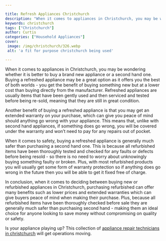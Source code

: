 ```yaml
---

title: Refresh Appliances Christchurch
description: "When it comes to appliances in Christchurch, you may be wondering whether it is better to buy a brand new appliance or a second ha...read now to learn more"
keywords: christchurch
tags: ["Christchurch"]
author: Curtis
categories: ["Household Appliances"]
cover: 
 image: /img/christchurch/326.webp
 alt: 'a fit for purpose christchurch being used'

---
```


When it comes to appliances in Christchurch, you may be wondering whether it is better to buy a brand new appliance or a second hand one. Buying a refreshed appliance may be a great option as it offers you the best of both worlds - you get the benefit of buying something new but at a lower cost than buying directly from the manufacturer. Refreshed appliances are usually items that have been gently used and then serviced and tested before being re-sold, meaning that they are still in great condition. 

Another benefit of buying a refreshed appliance is that you may get an extended warranty on your purchase, which can give you peace of mind should anything go wrong with your appliance. This means that, unlike with second hand appliances, if something does go wrong, you will be covered under the warranty and won’t need to pay for any repairs out of pocket. 

When it comes to safety, buying a refreshed appliance is generally much safer than purchasing a second hand one. This is because all refurbished items have been thoroughly tested and checked for any faults or defects before being resold - so there is no need to worry about unknowingly buying something faulty or broken. Plus, with most refurbished products you will usually get some form of warranty protection so if anything does go wrong in the future then you will be able to get it fixed free of charge. 

In conclusion, when it comes to deciding between buying new or refurbished appliances in Christchurch, purchasing refurbished can offer many benefits such as lower prices and extended warranties which can give buyers peace of mind when making their purchase. Plus, because all refurbished items have been thoroughly checked before sale they are generally much safer than purchasing second hand - making them an ideal choice for anyone looking to save money without compromising on quality or safety.

Is your appliance playing up? This collection of <a href="/pages/appliance-repair-technicians/new-zealand/christchurch/">appliance repair technicians in christchurch</a> will get operations moving.